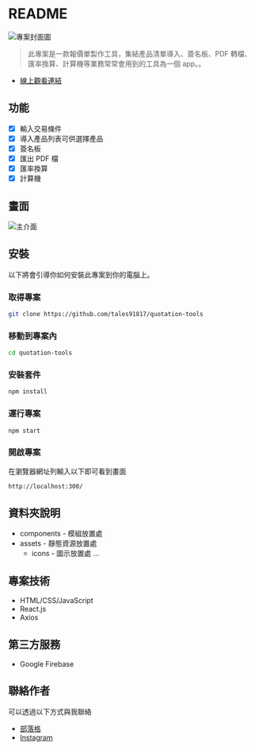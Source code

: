 <!-- 底下標籤來源參考寫法可至：https://github.com/Envoy-VC/awesome-badges#github-stats -->

# README

![專案封面圖](https://fakeimg.pl/500/)

> 此專案是一款報價單製作工具，集結產品清單導入、簽名板、PDF 轉檔、匯率換算、計算機等業務常常會用到的工具為一個 app。。

- [線上觀看連結](https://www.youtube.com/watch?v=KMhwI-ND7lI)

## 功能

- [x] 輸入交易條件
- [x] 導入產品列表可供選擇產品
- [x] 簽名板
- [x] 匯出 PDF 檔
- [x] 匯率換算
- [x] 計算機

## 畫面

![主介面](https://drive.google.com/file/d/1BVc3KtEJdt-i1MzUbtrqGWqoRjAgrRcq/view?usp=drive_link)

## 安裝

以下將會引導你如何安裝此專案到你的電腦上。

### 取得專案

```bash
git clone https://github.com/tales91817/quotation-tools
```

### 移動到專案內

```bash
cd quotation-tools
```

### 安裝套件

```bash
npm install
```

### 運行專案

```bash
npm start
```

### 開啟專案

在瀏覽器網址列輸入以下即可看到畫面

```bash
http://localhost:300/
```

## 資料夾說明

- components - 模組放置處
- assets - 靜態資源放置處
  - icons - 圖示放置處
    ...

## 專案技術

- HTML/CSS/JavaScript
- React.js
- Axios

## 第三方服務

- Google Firebase

## 聯絡作者

可以透過以下方式與我聯絡

- [部落格](https://medium.com/@tales91817)
- [Instagram](https://www.instagram.com/lulumi_wei/)
